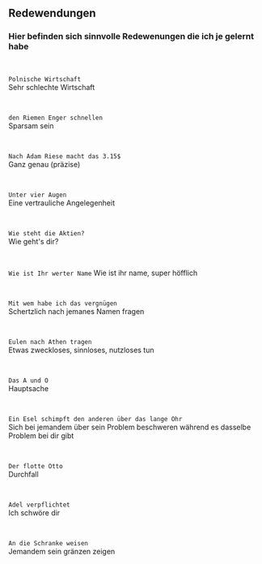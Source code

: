 ## **Redewendungen**

### Hier befinden sich sinnvolle Redewenungen die ich je gelernt habe

<br>

`Polnische Wirtschaft`  
Sehr schlechte Wirtschaft

<br>

`den Riemen Enger schnellen`  
Sparsam sein

<br>

`Nach Adam Riese macht das 3.15$`  
Ganz genau (präzise)

<br>

`Unter vier Augen`  
Eine vertrauliche Angelegenheit

<br>

`Wie steht die Aktien?`  
Wie geht's dir?

<br>

`Wie ist Ihr werter Name`
Wie ist ihr name, super höfflich

<br>

`Mit wem habe ich das vergnügen`  
Schertzlich nach jemanes Namen fragen

<br>

`Eulen nach Athen tragen`  
Etwas zweckloses, sinnloses, nutzloses tun

<br>

`Das A und O`  
Hauptsache

<br>

`Ein Esel schimpft den anderen über das lange Ohr`  
Sich bei jemandem über sein Problem beschweren während es dasselbe Problem bei dir gibt

<br>

`Der flotte Otto`  
Durchfall

<br>

`Adel verpflichtet`  
Ich schwöre dir

<br>

`An die Schranke weisen`  
Jemandem sein gränzen zeigen
